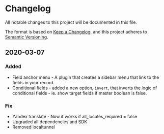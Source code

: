 # Changelog

All notable changes to this project will be documented in this file.

The format is based on [Keep a Changelog](https://keepachangelog.com/en/1.0.0/),
and this project adheres to [Semantic Versioning](https://semver.org/spec/v2.0.0.html).

## 2020-03-07

### Added

- Field anchor menu - A plugin that creates a sidebar menu that link to the fields in your record.
- Conditional fields - added a new option, `invert`, that inverts the logic of conditional fields - ie. show target fields if master boolean is false.

### Fix

- Yandex translate - Now it works if all_locales_required = false
- Upgraded all dependencies and SDK
- Removed localtunnel
